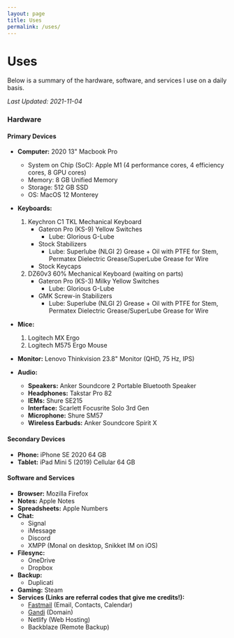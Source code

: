 ```yaml
---
layout: page
title: Uses
permalink: /uses/
---
```

# Uses

Below is a summary of the hardware, software, and services I use on a daily basis. 

*Last Updated: 2021-11-04*

### Hardware

<!--<figure style="width:500px">
 <a href="/images/uses_setup.jpg"><img src="/images/uses_setup_small.jpg" alt="My battlestation!"></a>
  <figcaption>My battlestation (photo is not up to date)</figcaption>
</figure>-->


#### Primary Devices
* **Computer:** 2020 13" Macbook Pro 
	+ System on Chip (SoC): Apple M1 (4 performance cores, 4 efficiency cores, 8 GPU cores)
	+ Memory: 8 GB Unified Memory
	+ Storage: 512 GB SSD
	+ OS: MacOS 12 Monterey  

* **Keyboards:**
	1. Keychron C1 TKL Mechanical Keyboard
		+ Gateron Pro (KS-9) Yellow Switches
			- Lube: Glorious G-Lube
		+ Stock Stabilizers
			- Lube: Superlube (NLGI 2) Grease + Oil with PTFE for Stem, Permatex Dielectric Grease/SuperLube Grease for Wire
		+ Stock Keycaps
	2. DZ60v3 60% Mechanical Keyboard (waiting on parts)
		+ Gateron Pro (KS-3) Milky Yellow Switches
			- Lube: Glorious G-Lube
		+ GMK Screw-in Stabilizers
			- Lube: Superlube (NLGI 2) Grease + Oil with PTFE for Stem, Permatex Dielectric Grease/SuperLube Grease for Wire
		
* **Mice:**
	1. Logitech MX Ergo
	2. Logitech M575 Ergo Mouse
* **Monitor:** Lenovo Thinkvision 23.8" Monitor (QHD, 75 Hz, IPS)
* **Audio:**
	+ **Speakers:** Anker Soundcore 2 Portable Bluetooth Speaker
	+ **Headphones:** Takstar Pro 82
	+ **IEMs:** Shure SE215
	+ **Interface:** Scarlett Focusrite Solo 3rd Gen
	+ **Microphone:** Shure SM57 
	+ **Wireless Earbuds:** Anker Soundcore Spirit X

#### Secondary Devices

* **Phone:** iPhone SE 2020 64 GB
* **Tablet:** iPad Mini 5 (2019) Cellular 64 GB

#### Software and Services

* **Browser:** Mozilla Firefox
* **Notes:** Apple Notes
* **Spreadsheets:** Apple Numbers
* **Chat:**
	+ Signal
	+ iMessage
	+ Discord
	+ XMPP (Monal on desktop, Snikket IM on iOS)
* **Filesync:** 
	+ OneDrive
	+ Dropbox
* **Backup:**
	+ Duplicati
* **Gaming:** Steam
* **Services (Links are referral codes that give me credits!):**
	+ [Fastmail](https://ref.fm/u24999624) (Email, Contacts, Calendar)
	+ [Gandi](https://gandi.link/f/c862dae1) (Domain)
	+ Netlify (Web Hosting)
	+ Backblaze (Remote Backup)
